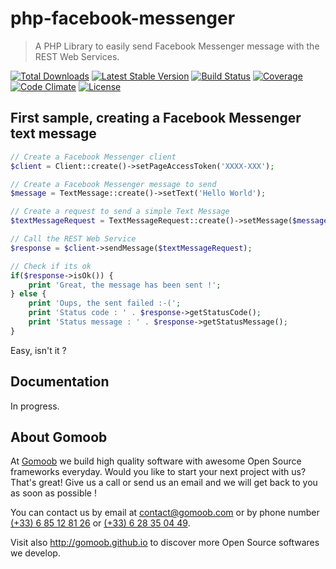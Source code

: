 # php-facebook-messenger

> A PHP Library to easily send Facebook Messenger message with the REST Web Services.

[![Total Downloads](https://img.shields.io/packagist/dt/gomoob/php-facebook-messenger.svg?style=flat)](https://packagist.org/packages/gomoob/php-facebook-messenger) 
[![Latest Stable Version](https://img.shields.io/packagist/v/gomoob/php-facebook-messenger.svg?style=flat)](https://packagist.org/packages/gomoob/php-facebook-messenger) 
[![Build Status](https://img.shields.io/travis/gomoob/php-facebook-messenger.svg?style=flat)](https://travis-ci.org/gomoob/php-facebook-messenger)
[![Coverage](https://img.shields.io/coveralls/gomoob/php-facebook-messenger.svg?style=flat)](https://coveralls.io/r/gomoob/php-facebook-messenger?branch=master)
[![Code Climate](https://img.shields.io/codeclimate/github/gomoob/php-facebook-messenger.svg?style=flat)](https://codeclimate.com/github/gomoob/php-facebook-messenger)
[![License](https://img.shields.io/packagist/l/gomoob/php-facebook-messenger.svg?style=flat)](https://packagist.org/packages/gomoob/php-facebook-messenger)

## First sample, creating a Facebook Messenger text message

```php
// Create a Facebook Messenger client
$client = Client::create()->setPageAccessToken('XXXX-XXX');

// Create a Facebook Messenger message to send
$message = TextMessage::create()->setText('Hello World');

// Create a request to send a simple Text Message
$textMessageRequest = TextMessageRequest::create()->setMessage($message);

// Call the REST Web Service
$response = $client->sendMessage($textMessageRequest);

// Check if its ok
if($response->isOk()) {
    print 'Great, the message has been sent !';
} else {
    print 'Oups, the sent failed :-('; 
    print 'Status code : ' . $response->getStatusCode();
    print 'Status message : ' . $response->getStatusMessage();
}
```

Easy, isn't it ? 

## Documentation

In progress.

## About Gomoob

At [Gomoob](https://www.gomoob.com) we build high quality software with awesome Open Source frameworks everyday. Would 
you like to start your next project with us? That's great! Give us a call or send us an email and we will get back to 
you as soon as possible !

You can contact us by email at [contact@gomoob.com](mailto:contact@gomoob.com) or by phone number 
[(+33) 6 85 12 81 26](tel:+33685128126) or [(+33) 6 28 35 04 49](tel:+33685128126).

Visit also http://gomoob.github.io to discover more Open Source softwares we develop.
